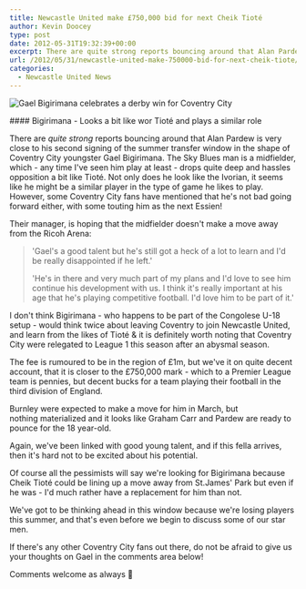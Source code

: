 ```yaml
---
title: Newcastle United make £750,000 bid for next Cheik Tioté
author: Kevin Doocey
type: post
date: 2012-05-31T19:32:39+00:00
excerpt: There are quite strong reports bouncing around that Alan Pardew is very close to his second signing of the summer transfer window in the shape of Coventry City youngster..
url: /2012/05/31/newcastle-united-make-750000-bid-for-next-cheik-tiote/
categories:
  - Newcastle United News
---
```


![Gael Bigirimana celebrates a derby win for Coventry City](https://www.tynetime.com/wp-content/uploads/2012/05/gael-bigirimana-newcastle-united.jpg "gael-bigirimana-newcastle-united")

#### Bigirimana - Looks a bit like wor Tioté and plays a similar role

There are _quite strong_ reports bouncing around that Alan Pardew is very close to his second signing of the summer transfer window in the shape of Coventry City youngster Gael Bigirimana. The Sky Blues man is a midfielder, which - any time I've seen him play at least - drops quite deep and hassles opposition a bit like Tioté. Not only does he look like the Ivorian, it seems like he might be a similar player in the type of game he likes to play. However, some Coventry City fans have mentioned that he's not bad going forward either, with some touting him as the next Essien!

Their manager, is hoping that the midfielder doesn't make a move away from the Ricoh Arena:

> 'Gael's a good talent but he's still got a heck of a lot to learn and I'd be really disappointed if he left.'
>
> 'He's in there and very much part of my plans and I'd love to see him continue his development with us. I think it's really important at his age that he's playing competitive football. I'd love him to be part of it.'

I don't think Bigirimana - who happens to be part of the Congolese U-18 setup - would think twice about leaving Coventry to join Newcastle United, and learn from the likes of Tioté & it is definitely worth noting that Coventry City were relegated to League 1 this season after an abysmal season.

The fee is rumoured to be in the region of £1m, but we've it on quite decent account, that it is closer to the £750,000 mark - which to a Premier League team is pennies, but decent bucks for a team playing their football in the third division of England.

Burnley were expected to make a move for him in March, but nothing materialized and it looks like Graham Carr and Pardew are ready to pounce for the 18 year-old.

Again, we've been linked with good young talent, and if this fella arrives, then it's hard not to be excited about his potential.

Of course all the pessimists will say we're looking for Bigirimana because Cheik Tioté could be lining up a move away from St.James' Park but even if he was - I'd much rather have a replacement for him than not.

We've got to be thinking ahead in this window because we're losing players this summer, and that's even before we begin to discuss some of our star men.

If there's any other Coventry City fans out there, do not be afraid to give us your thoughts on Gael in the comments area below!

Comments welcome as always 🙂
